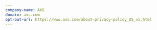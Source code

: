 ```yaml
---
company-name: AXS
domain: axs.com
opt-out-url: https://www.axs.com/about-privacy-policy_US_v5.html
---
```





